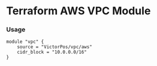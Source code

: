 # Terraform AWS VPC Module 

### Usage 
```
module "vpc" {
    source = "VictorPos/vpc/aws"
    cidr_block = "10.0.0.0/16"
}
```